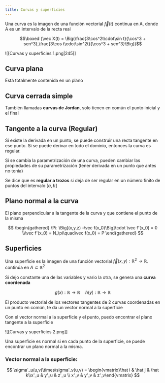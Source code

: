 ```yaml
---
title: Curvas y superficies
---
```


Una curva es la imagen de una función vectorial $\vec f(t)$ continua en A, donde A es un intervalo de la recta real

$$\boxed {\vec X(t) = \Big(\frac{3\cos^2t\cdot\sin t}{\cos^3 + sen^3},\frac{3\cos t\cdot\sin^2t}{\cos^3 + sen^3}\Big)}$$

![[Curvas y superficies 1.png|245]]

## Curva plana

Está totalmente contenida en un plano

## Curva cerrada simple

También llamadas **curvas de Jordan**, solo tienen en común el punto inicial y el final

## Tangente a la curva (Regular)

Si existe la derivada en un punto, se puede construir una recta tangente en ese punto. Si se puede derivar en todo el dominio, entonces la curva es regular.

Si se cambia la parametrización de una curva, pueden cambiar las propiedades de su parametrización (tener derivada en un punto que antes no tenía)

Se dice que es **regular a trozos** si deja de ser regular en un número finito de puntos del intervalo $[a,b]$

## Plano normal a la curva

El plano perpendicular a la tangente de la curva y que contiene el punto de la misma

$$
\begin{gathered}
\Pi: \Big[(x,y,z) -\vec f(x_0)\Big]\cdot \vec f'(x_0) = 0 \\\vec f'(x_0) = N_\pi\quad\vec f(x_0) = P
\end{gathered}
$$

## Superficies

Una superficie es la imagen de una función vectorial $\vec f(x,y):\mathbb{R}^2 \to \mathbb{R}$. continúa en $A \subset \mathbb{R}^2$

Si dejo constante una de las variables y vario la otra, se genera una **curva coordenada**

$$
g(x):\mathbb{R} \to \mathbb{R} \quad h(y):\mathbb{R} \to \mathbb{R} 
$$

El producto vectorial de los vectores tangentes de 2 curvas coordenadas en un punto en común, te da un vector normal a la superficie

Con el vector normal a la superficie y el punto, puedo encontrar el plano tangente a la superficie

![[Curvas y superficies 2.png]]

Una superficie es normal si en cada punto de la superficie, se puede encontrar un plano normal a la misma.

### Vector normal a la superficie:

$$
\sigma'_u(u,v)\times\sigma'_v(u,v) = \begin{vmatrix}\hat i & \hat j & \hat k\\x'_u & y'_u & z'_u \\ x'_v & y'_v & z'_v\end{vmatrix}
$$
